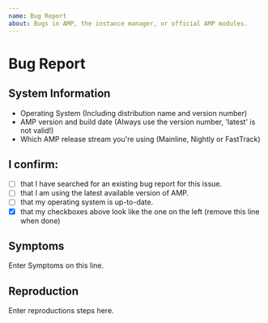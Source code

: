 ```yaml
---
name: Bug Report
about: Bugs in AMP, the instance manager, or official AMP modules.
---
```


# Bug Report

## System Information
- Operating System (Including distribution name and version number)
- AMP version and build date (Always use the version number, 'latest' is not valid!)
- Which AMP release stream you're using (Mainline, Nightly or FastTrack)

## I confirm:
- [ ] that I have searched for an existing bug report for this issue.
- [ ] that I am using the latest available version of AMP.
- [ ] that my operating system is up-to-date.
- [x] that my checkboxes above look like the one on the left (remove this line when done)
<!--
  If all 3 boxes above are not confirmed, the issue with be closed as invalid.
  Please only fill the boxes above with an 'x' character, and not anything else or it won't be marked correctly.
  One issue per post! Do not try and bring up multiple requests in a single post.
-->

## Symptoms 

<!--
 * What are you trying to do?
 * What are you expecting to happen?
 * What is actually happening? ('Nothing' is not an acceptable answer!)
-->

Enter Symptoms on this line.

## Reproduction

<!--
 * Starting from a clean install, how do you reproduce the issue that causes the symptoms described above?
-->

Enter reproductions steps here.
